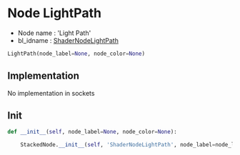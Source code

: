 # Node LightPath

- Node name : 'Light Path'
- bl_idname : [ShaderNodeLightPath](https://docs.blender.org/api/current/bpy.types.{bl_idname}.html)


``` python
LightPath(node_label=None, node_color=None)
```
## Implementation

No implementation in sockets

## Init

``` python
def __init__(self, node_label=None, node_color=None):

    StackedNode.__init__(self, 'ShaderNodeLightPath', node_label=node_label, node_color=node_color)
```
